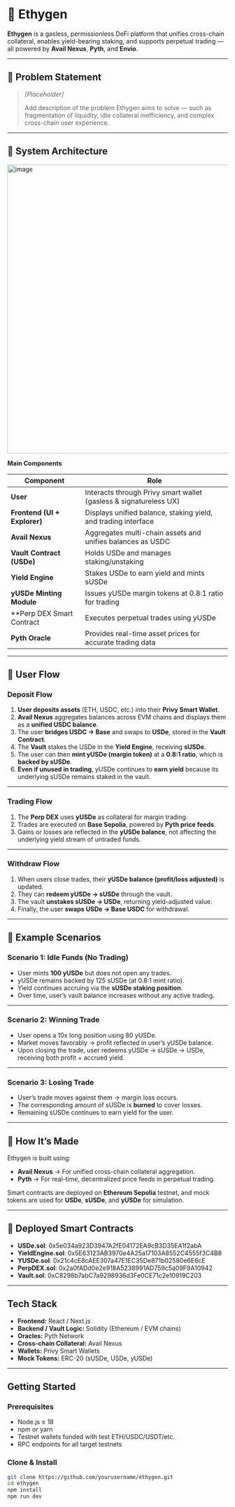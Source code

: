 # 🧬 Ethygen

**Ethygen** is a gasless, permissionless DeFi platform that unifies cross-chain collateral, enables yield-bearing staking, and supports perpetual trading — all powered by **Avail Nexus**, **Pyth**, and **Envio**.

---

## 🚩 Problem Statement

> *[Placeholder]*
>
> Add description of the problem Ethygen aims to solve — such as fragmentation of liquidity, idle collateral inefficiency, and complex cross-chain user experience.

---

## 🧩 System Architecture

<img width="926" height="659" alt="image" src="https://github.com/user-attachments/assets/0c19cefe-a276-4b76-8035-dce080149af4" />

**Main Components**

| Component                                     | Role                                                              |
| --------------------------------------------- | ----------------------------------------------------------------- |
| **User**                                      | Interacts through Privy smart wallet (gasless & signatureless UX) |
| **Frontend (UI + Explorer)**                  | Displays unified balance, staking yield, and trading interface    |
| **Avail Nexus**                               | Aggregates multi-chain assets and unifies balances as USDC        |
| **Vault Contract (USDe)**                     | Holds USDe and manages staking/unstaking                          |
| **Yield Engine**                              | Stakes USDe to earn yield and mints sUSDe                         |
| **yUSDe Minting Module**                      | Issues yUSDe margin tokens at 0.8:1 ratio for trading             |
| **Perp DEX Smart Contract                     | Executes perpetual trades using yUSDe                             |
| **Pyth Oracle**                               | Provides real-time asset prices for accurate trading data         |

---

## 🔄 User Flow

### **Deposit Flow**

1. **User deposits assets** (ETH, USDC, etc.) into their **Privy Smart Wallet**.  
2. **Avail Nexus** aggregates balances across EVM chains and displays them as a **unified USDC balance**.  
3. The user **bridges USDC → Base** and swaps to **USDe**, stored in the **Vault Contract**.  
4. The **Vault** stakes the USDe in the **Yield Engine**, receiving **sUSDe**.  
5. The user can then **mint yUSDe (margin token)** at a **0.8:1 ratio**, which is **backed by sUSDe**.  
6. **Even if unused in trading**, yUSDe continues to **earn yield** because its underlying sUSDe remains staked in the vault.  

---

### **Trading Flow**

1. The **Perp DEX** uses **yUSDe** as collateral for margin trading.  
2. Trades are executed on **Base Sepolia**, powered by **Pyth price feeds**.  
3. Gains or losses are reflected in the **yUSDe balance**, not affecting the underlying yield stream of untraded funds.

---

### **Withdraw Flow**

1. When users close trades, their **yUSDe balance (profit/loss adjusted)** is updated.  
2. They can **redeem yUSDe → sUSDe** through the vault.  
3. The vault **unstakes sUSDe → USDe**, returning yield-adjusted value.  
4. Finally, the user **swaps USDe → Base USDC** for withdrawal.

---

## 🧠 Example Scenarios

### **Scenario 1: Idle Funds (No Trading)**

* User mints **100 yUSDe** but does not open any trades.  
* yUSDe remains backed by 125 sUSDe (at 0.8:1 mint ratio).  
* Yield continues accruing via the **sUSDe staking position**.  
* Over time, user’s vault balance increases without any active trading.

---

### **Scenario 2: Winning Trade**

* User opens a 10x long position using 80 yUSDe.  
* Market moves favorably → profit reflected in user’s yUSDe balance.  
* Upon closing the trade, user redeems yUSDe → sUSDe → USDe, receiving both profit + accrued yield.

---

### **Scenario 3: Losing Trade**

* User’s trade moves against them → margin loss occurs.  
* The corresponding amount of sUSDe is **burned** to cover losses.  
* Remaining sUSDe continues to earn yield for the user.  

---

## 🔧 How It’s Made

Ethygen is built using:

* **Avail Nexus** → For unified cross-chain collateral aggregation.
* **Pyth** → For real-time, decentralized price feeds in perpetual trading.

Smart contracts are deployed on **Ethereum Sepolia** testnet, and mock tokens are used for **USDe**, **sUSDe**, and **yUSDe** for simulation.

---

## 🧱 Deployed Smart Contracts
- **USDe.sol**: 0x5e034a923D3947A2fE04172EA9cB3D35EA1f2abA
- **YieldEngine.sol**: 0x5E63123AB3970e4A25a17103A8552C4555f3C4B8
- **YUSDe.sol**: 0x21c4cE8cAEE307a47E1EC35De871b02580e6E6cE
- **PerpDEX.sol**: 0x2a0fADd0e2e918A5238991AD759c5a09F9A10942
- **Vault.sol**: 0xC8298b7abC7a9298936d3Fe0CE71c2e10919C203

---

## Tech Stack
- **Frontend:** React / Next.js  
- **Backend / Vault Logic:** Solidity (Ethereum / EVM chains)  
- **Oracles:** Pyth Network  
- **Cross-chain Collateral:** Avail Nexus  
- **Wallets:** Privy Smart Wallets  
- **Mock Tokens:** ERC-20 (sUSDe, USDe, yUSDe)  

---

## Getting Started
### Prerequisites
- Node.js ≥ 18
- npm or yarn
- Testnet wallets funded with test ETH/USDC/USDT/etc.
- RPC endpoints for all target testnets

### Clone & Install 
```bash
git clone https://github.com/yourusername/ethygen.git
cd ethygen
npm install
npm run dev
